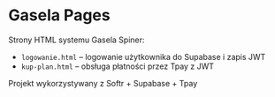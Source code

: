 # Gasela Pages
Strony HTML systemu Gasela Spiner:
- `logowanie.html` – logowanie użytkownika do Supabase i zapis JWT
- `kup-plan.html` – obsługa płatności przez Tpay z JWT

Projekt wykorzystywany z Softr + Supabase + Tpay
